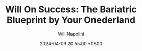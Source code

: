 ---
title: "Will On Success: The Bariatric Blueprint by Your Onederland"
author: Will Napolini
date: 2024-04-09 20:55:00 +0800
categories: [Mindset, Book-summaries]
tags:
  [
    bariatric-blueprint,
    your-onederland,
    weight-loss,
    dietary-guidelines,
    nutrition-plans,
    bariatric-surgery,
    healthy-lifestyle,
    weight-management,
    post-surgery-care,
    exercise-programs,
    meal-planning,
    weight-loss-strategies,
    bariatric-success-stories,
    post-surgery-challenges,
    emotional-eating,
    weight-loss-journey,
    bariatric-resources,
    post-surgery-support,
    dietary-restrictions,
    bariatric-nutrition
  ]
image: https://pbs.twimg.com/media/GO18G7JXcAAfLQA?format=jpg&name=large
alt: "Will On Success: The Bariatric Blueprint by Your Onederland"
fallback:
  -
  # Replace with the URL of your backup image
  -
  # Replace with the URL of your backup image
---